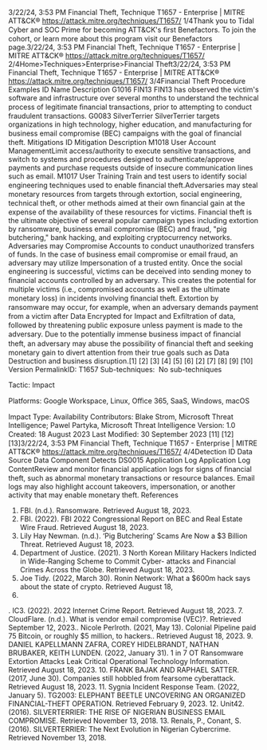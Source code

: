 3/22/24, 3:53 PM Financial Theft, Technique T1657 - Enterprise | MITRE ATT&CK®
https://attack.mitre.org/techniques/T1657/ 1/4Thank you to Tidal Cyber and SOC Prime for becoming ATT&CK's ﬁrst Benefactors. To join the cohort, or learn more about this program visit our
Benefactors page.3/22/24, 3:53 PM Financial Theft, Technique T1657 - Enterprise | MITRE ATT&CK®
https://attack.mitre.org/techniques/T1657/ 2/4Home>Techniques>Enterprise>Financial Theft3/22/24, 3:53 PM Financial Theft, Technique T1657 - Enterprise | MITRE ATT&CK®
https://attack.mitre.org/techniques/T1657/ 3/4Financial Theft
Procedure Examples
ID Name Description
G1016 FIN13 FIN13 has observed the victim's software and infrastructure over several months to understand the technical
process of legitimate ﬁnancial transactions, prior to attempting to conduct fraudulent transactions.
G0083 SilverTerrier SilverTerrier targets organizations in high technology, higher education, and manufacturing for business email
compromise (BEC) campaigns with the goal of ﬁnancial theft.
Mitigations
ID Mitigation Description
M1018 User Account
ManagementLimit access/authority to execute sensitive transactions, and switch to systems and procedures
designed to authenticate/approve payments and purchase requests outside of insecure
communication lines such as email.
M1017 User Training Train and test users to identify social engineering techniques used to enable ﬁnancial theft.Adversaries may steal monetary resources from targets through extortion, social engineering, technical theft, or other methods aimed at their
own ﬁnancial gain at the expense of the availability of these resources for victims. Financial theft is the ultimate objective of several popular
campaign types including extortion by ransomware, business email compromise (BEC) and fraud, "pig butchering," bank hacking, and
exploiting cryptocurrency networks.
Adversaries may Compromise Accounts to conduct unauthorized transfers of funds. In the case of business email compromise or email
fraud, an adversary may utilize Impersonation of a trusted entity. Once the social engineering is successful, victims can be deceived into
sending money to ﬁnancial accounts controlled by an adversary. This creates the potential for multiple victims (i.e., compromised
accounts as well as the ultimate monetary loss) in incidents involving ﬁnancial theft.
Extortion by ransomware may occur, for example, when an adversary demands payment from a victim after Data Encrypted for Impact 
and Exﬁltration of data, followed by threatening public exposure unless payment is made to the adversary.
Due to the potentially immense business impact of ﬁnancial theft, an adversary may abuse the possibility of ﬁnancial theft and seeking
monetary gain to divert attention from their true goals such as Data Destruction and business disruption.[1] [2] [3] [4]
[5]
[6]
[2]
[7]
[8]
[9]
[10]
Version PermalinkID: T1657
Sub-techniques:  No sub-techniques

Tactic: Impact

Platforms: Google Workspace, Linux, Oﬃce 365, SaaS, Windows, macOS

Impact Type: Availability
Contributors: Blake Strom, Microsoft Threat Intelligence; Pawel Partyka, Microsoft Threat Intelligence
Version: 1.0
Created: 18 August 2023
Last Modiﬁed: 30 September 2023
[11]
[12][13]3/22/24, 3:53 PM Financial Theft, Technique T1657 - Enterprise | MITRE ATT&CK®
https://attack.mitre.org/techniques/T1657/ 4/4Detection
ID Data Source Data Component Detects
DS0015 Application Log Application Log
ContentReview and monitor ﬁnancial application logs for signs of ﬁnancial theft, such as
abnormal monetary transactions or resource balances.
Email logs may also highlight account takeovers, impersonation, or another activity
that may enable monetary theft.
References
1. FBI. (n.d.). Ransomware. Retrieved August 18, 2023.
2. FBI. (2022). FBI 2022 Congressional Report on BEC and Real
Estate Wire Fraud. Retrieved August 18, 2023.
3. Lily Hay Newman. (n.d.). ‘Pig Butchering’ Scams Are Now a $3
Billion Threat. Retrieved August 18, 2023.
4. Department of Justice. (2021). 3 North Korean Military
Hackers Indicted in Wide-Ranging Scheme to Commit Cyber-
attacks and Financial Crimes Across the Globe. Retrieved
August 18, 2023.
5. Joe Tidy. (2022, March 30). Ronin Network: What a $600m
hack says about the state of crypto. Retrieved August 18,
2023.
. IC3. (2022). 2022 Internet Crime Report. Retrieved August 18,
2023.
7. CloudFlare. (n.d.). What is vendor email compromise (VEC)?.
Retrieved September 12, 2023.. Nicole Perlroth. (2021, May 13). Colonial Pipeline paid 75
Bitcoin, or roughly $5 million, to hackers.. Retrieved August 18,
2023.
9. DANIEL KAPELLMANN ZAFRA, COREY HIDELBRANDT,
NATHAN BRUBAKER, KEITH LUNDEN. (2022, January 31). 1 in
7 OT Ransomware Extortion Attacks Leak Critical Operational
Technology Information. Retrieved August 18, 2023.
10. FRANK BAJAK AND RAPHAEL SATTER. (2017, June 30).
Companies still hobbled from fearsome cyberattack. Retrieved
August 18, 2023.
11. Sygnia Incident Response Team. (2022, January 5). TG2003:
ELEPHANT BEETLE UNCOVERING AN ORGANIZED
FINANCIAL-THEFT OPERATION. Retrieved February 9, 2023.
12. Unit42. (2016). SILVERTERRIER: THE RISE OF NIGERIAN
BUSINESS EMAIL COMPROMISE. Retrieved November 13,
2018.
13. Renals, P., Conant, S. (2016). SILVERTERRIER: The Next
Evolution in Nigerian Cybercrime. Retrieved November 13,
2018.